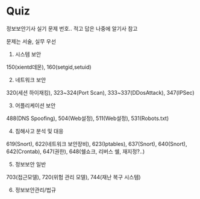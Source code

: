 # Quiz

정보보안기사 실기 문제 번호.. 적고 답은 나중에 알기사 참고

문제는 서술, 실무 우선

1. 시스템 보안

150(xientd데몬), 160(setgid,setuid)

2. 네트워크 보안

320(세션 하이재킹), 323~324(Port Scan), 333~337(DDosAttack), 347(IPSec)

3. 어플리케이션 보안

488(DNS Spoofing), 504(Web설정), 511(Web설정), 531(Robots.txt)

4. 침해사고 분석 및 대응

619(Snort), 622(네트워크 보안장비), 623(Iptables), 637(Snort), 640(Snort), 642(Crontab), 647(권한), 648(쉘쇼크, 리버스 쉘, 재지정?..)

5. 정보보안 일반

703(접근모델), 720(위험 관리 모델), 744(재난 복구 시스템)

6. 정보보안관리/법규 



